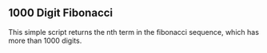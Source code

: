 ## 1000 Digit Fibonacci

This simple script returns the nth term in the fibonacci sequence, which has more than 1000 digits.
